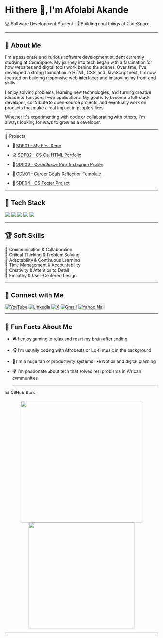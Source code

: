  <h1>Hi there 👋, I'm Afolabi Akande</h1>
<p>💻 Software Development Student | 🚀 Building cool things at CodeSpace</p>


--------
🎯 About Me
-

I'm a passionate and curious software development student currently studying at CodeSpace. My journey into tech began with a fascination for how websites and digital tools work behind the scenes. Over time, I've developed a strong foundation in HTML, CSS, and JavaScript next,  I'm now focused on building responsive web interfaces and improving my front-end skills.

I enjoy solving problems, learning new technologies, and turning creative ideas into functional web applications. My goal is to become a full-stack developer, contribute to open-source projects, and eventually work on products that make a real impact in people’s lives.

Whether it's experimenting with code or collaborating with others, I'm always looking for ways to grow as a developer.

---------
 📁 Projects 

- 🎯 [SDF01 – My First Repo](https://github.com/AfolabiAkandeAkor/Module_02_AFOAKA25509_PTO2505_GroupA_Afolabi-Akande_SDF01)

- 🐱 [SDF02 – CS Cat HTML Portfolio](https://github.com/AfolabiAkandeAkor/Module_04_AFOAKA25509_pto2505_GroupA_Afolabi-Akande_SDF02)

- 🐶 [SDF03 – CodeSpace Pets Instagram Profile](https://github.com/AfolabiAkandeAkor/Module_06_AFOAKA25509_Pto2505_GroupA_Afolabi-Akande_SDF03)

- 🧠 [CDV01 – Career Goals Reflection Template](https://github.com/AfolabiAkandeAkor/CDV01_Career_Goals_Reflection_AFOAKA25509_Pto2505_GroupA_Afolabi-Akande_CDV01)

- 🧩 [SDF04 – CS Footer Project](https://github.com/AfolabiAkandeAkor/Module_08_AFOAKA25509_Pto2505_GroupA_Afolabi-Akande_SDF04)


---------
🧰 Tech Stack
-
<img src="https://img.shields.io/badge/Git-F05032?style=flat&logo=git&logoColor=white" /> 
<img src="https://img.shields.io/badge/GitHub-181717?style=flat&logo=github&logoColor=white" />
<img src="https://img.shields.io/badge/HTML5-E34F26?style=flat&logo=html5&logoColor=white" />
<img src="https://img.shields.io/badge/CSS3-1572B6?style=flat&logo=css3&logoColor=white" />
<img src="https://img.shields.io/badge/JavaScript-F7DF1E?style=flat&logo=javascript&logoColor=black" />

-----
🏆 Soft Skills
-
🔹 Communication & Collaboration  
🔹 Critical Thinking & Problem Solving  
🔹 Adaptability & Continuous Learning  
🔹 Time Management & Accountability  
🔹 Creativity & Attention to Detail  
🔹 Empathy & User-Centered Design

-------

🔗 Connect with Me
-

[![YouTube](https://img.shields.io/badge/YouTube-red?style=flat&logo=youtube&logoColor=white)](https://www.youtube.com/@follydupy1033)
[![LinkedIn](https://img.shields.io/badge/LinkedIn-0077B5?style=flat&logo=linkedin&logoColor=white)](https://www.linkedin.com/in/afolabi-akande-845b88370)
[![X](https://img.shields.io/badge/X-000000?style=flat&logo=x&logoColor=white)](https://x.com/KingBhudu_01)
[![Gmail](https://img.shields.io/badge/Gmail-follydupy@gmail.com-D14836?style=flat&logo=gmail&logoColor=white)](mailto:follydupy@gmail.com)
[![Yahoo Mail](https://img.shields.io/badge/Yahoo-folaakorede@yahoo.com-6001D2?style=flat&logo=yahoo&logoColor=white)](mailto:folaakorede@yahoo.com)


------
 🎉 Fun Facts About Me
 -

- 🎮 I enjoy gaming to relax and reset my brain after coding
- 🎧 I’m usually coding with Afrobeats or Lo-fi music in the background
- 🧠 I'm a huge fan of productivity systems like Notion and digital planning
- 🌍 I’m passionate about tech that solves real problems in African communities

   -------

📊 GitHub Stats
<p align="center"> <img src="https://github-readme-stats.vercel.app/api?username=AfolabiAkandeAkor&show_icons=true&theme=gruvbox" width="400" /> <img src="https://github-readme-stats.vercel.app/api/top-langs/?username=AfolabiAkandeAkor&layout=compact&theme=gruvbox" width="350" /> </p>


-------















































































<!---
AfolabiAkandeAkor/AfolabiAkandeAkor is a ✨ special ✨ repository because its `README.md` (this file) appears on your GitHub profile.
You can click the Preview link to take a look at your changes.
--->

